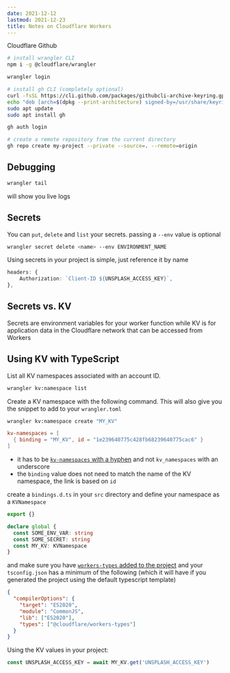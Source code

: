 ```yaml
---
date: 2021-12-12
lastmod: 2021-12-23
title: Notes on Cloudflare Workers
---
```


Cloudflare
Github

```bash
# install wrangler CLI
npm i -g @cloudflare/wrangler

wrangler login
```

```bash
# install gh CLI (completely optional)
curl -fsSL https://cli.github.com/packages/githubcli-archive-keyring.gpg | sudo dd of=/usr/share/keyrings/githubcli-archive-keyring.gpg
echo "deb [arch=$(dpkg --print-architecture) signed-by=/usr/share/keyrings/githubcli-archive-keyring.gpg] https://cli.github.com/packages stable main" | sudo tee /etc/apt/sources.list.d/github-cli.list > /dev/null
sudo apt update
sudo apt install gh

gh auth login

# create a remote repository from the current directory
gh repo create my-project --private --source=. --remote=origin
```

## Debugging

```bash
wrangler tail
```

will show you live logs

## Secrets

You can `put`, `delete` and `list` your secrets. passing a `--env` value is optional

```bash
wrangler secret delete <name> --env ENVIRONMENT_NAME
```

Using secrets in your project is simple, just reference it by name

```ts
headers: {
    Authorization: `Client-ID ${UNSPLASH_ACCESS_KEY}`,
},
```

## Secrets vs. KV

Secrets are environment variables for your worker function while KV is for application data in the Cloudflare network that can be accessed from Workers

## Using KV with TypeScript

List all KV namespaces associated with an account ID.

```bash
wrangler kv:namespace list
```

Create a KV namespace with the following command. This will also give you the snippet to add to your `wrangler.toml`

```bash
wrangler kv:namespace create "MY_KV"
```

```toml
kv-namespaces = [
  { binding = "MY_KV", id = "1e239640775c428fb68239640775cac6" }
]
```

- it has to be [`kv-namespaces` with a hyphen](https://github.com/cloudflare/wrangler/issues/1156#issuecomment-1000389175) and not `kv_namespaces` with an underscore
- the `binding` value does not need to match the name of the KV namespace, the link is based on `id`

create a `bindings.d.ts` in your `src` directory and define your namespace as a `KVNamespace`

```ts
export {}

declare global {
  const SOME_ENV_VAR: string
  const SOME_SECRET: string
  const MY_KV: KVNamespace
}
```

and make sure you have [`workers-types` added to the project](https://github.com/cloudflare/workers-types) and your `tsconfig.json` has a minimum of the following (which it will have if you generated the project using the default typescript template)

```json
{
  "compilerOptions": {
    "target": "ES2020",
    "module": "CommonJS",
    "lib": ["ES2020"],
    "types": ["@cloudflare/workers-types"]
  }
}
```

Using the KV values in your project:

```ts
const UNSPLASH_ACCESS_KEY = await MY_KV.get('UNSPLASH_ACCESS_KEY')
```
